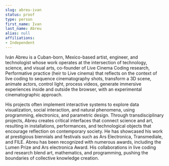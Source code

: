 ```yaml
---
slug: abreu-ivan
status: proof
type: person
first_name: Ivan
last_name: Abreu
alias: null
affiliations:
- Independent
---
```


Iván Abreu is a Cuban-born, Mexico-based artist, engineer, and technologist whose work operates at the intersection of technology, science, and visual arts, co-founder of Live Cinema Coding research, Performative practice (heir to Live cinema) that reflects on the context of live coding to sequence cinematography shots, transform a 3D scene, animate actors, control light, process videos, generate immersive experiences inside and outside the browser, with an experimental cinematographic approach.

His projects often implement interactive systems to explore data visualization, social interaction, and natural phenomena, using programming, electronics, and parametric design. Through transdisciplinary projects, Abreu creates critical interfaces that connect science and art, resulting in installations, performances, and technological objects that encourage reflection on contemporary society. He has showcased his work at prestigious biennials and festivals such as Ars Electronica, Transmediale, and FILE. Abreu has been recognized with numerous awards, including the Lumen Prize and Ars electronica Award.  His collaborations in live coding and research blend art, mathematics, and programming, pushing the boundaries of collective knowledge creation.

